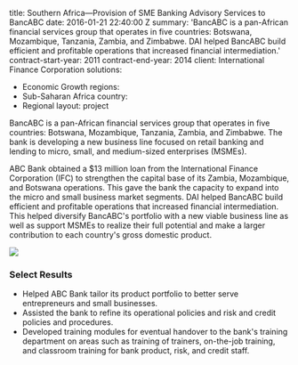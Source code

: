 
title: Southern Africa—Provision of SME Banking Advisory Services to BancABC
date: 2016-01-21 22:40:00 Z
summary: 'BancABC is a pan-African financial services group that operates in five
  countries: Botswana, Mozambique, Tanzania, Zambia, and Zimbabwe. DAI helped BancABC
  build efficient and profitable operations that increased financial intermediation.'
contract-start-year: 2011
contract-end-year: 2014
client: International Finance Corporation
solutions:
- Economic Growth
regions:
- Sub-Saharan Africa
country:
- Regional
layout: project


BancABC is a pan-African financial services group that operates in five countries: Botswana, Mozambique, Tanzania, Zambia, and Zimbabwe. The bank is developing a new business line focused on retail banking and lending to micro, small, and medium-sized enterprises (MSMEs).

ABC Bank obtained a $13 million loan from the International Finance Corporation (IFC) to strengthen the capital base of its Zambia, Mozambique, and Botswana operations. This gave the bank the capacity to expand into the micro and small business market segments. DAI helped BancABC build efficient and profitable operations that increased financial intermediation. This helped diversify BancABC's portfolio with a new viable business line as well as support MSMEs to realize their full potential and make a larger contribution to each country's gross domestic product.

![][1]

### Select Results

* Helped ABC Bank tailor its product portfolio to better serve entrepreneurs and small businesses.
* Assisted the bank to refine its operational policies and risk and credit policies and procedures.
* Developed training modules for eventual handover to the bank's training department on areas such as training of trainers, on-the-job training, and classroom training for bank product, risk, and credit staff.

[1]: https://assetify-dai.com/projects/bancabc_0.jpg

